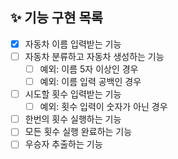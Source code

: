 ## ✨ 기능 구현 목록
- [X] 자동차 이름 입력받는 기능
- [ ] 자동차 분류하고 자동차 생성하는 기능 
  - [ ] 예외: 이름 5자 이상인 경우
  - [ ] 예외: 이름 입력 공백인 경우
- [ ] 시도할 횟수 입력받는 기능
  - [ ] 예외: 횟수 입력이 숫자가 아닌 경우
- [ ] 한번의 횟수 실행하는 기능
- [ ] 모든 횟수 실행 완료하는 기능
- [ ] 우승자 추출하는 기능
